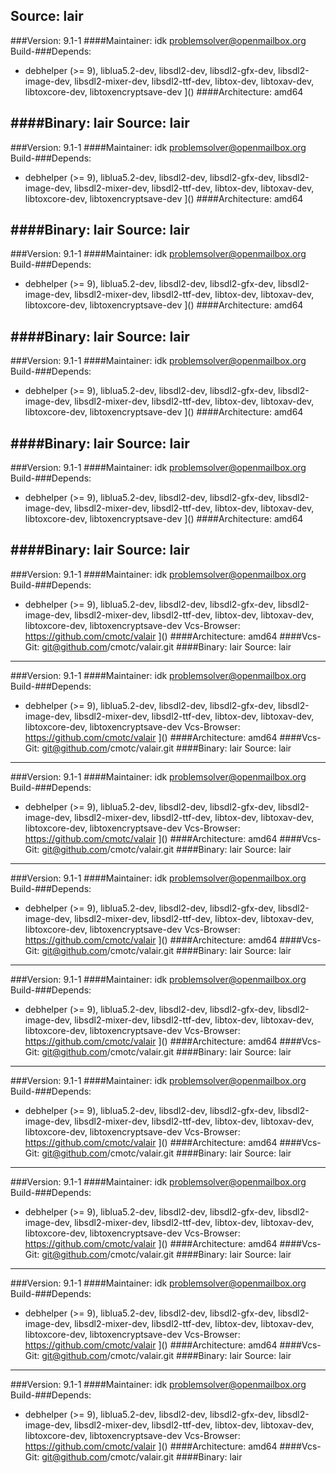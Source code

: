 Source: lair 
------------- 

###Version: 9.1-1
####Maintainer: idk <problemsolver@openmailbox.org>
Build-###Depends:
  * debhelper (>= 9), liblua5.2-dev, libsdl2-dev, libsdl2-gfx-dev, libsdl2-image-dev, libsdl2-mixer-dev, libsdl2-ttf-dev, libtox-dev, libtoxav-dev, libtoxcore-dev, libtoxencryptsave-dev
]()
####Architecture: amd64
####
####Binary: lair
Source: lair 
------------- 

###Version: 9.1-1
####Maintainer: idk <problemsolver@openmailbox.org>
Build-###Depends:
  * debhelper (>= 9), liblua5.2-dev, libsdl2-dev, libsdl2-gfx-dev, libsdl2-image-dev, libsdl2-mixer-dev, libsdl2-ttf-dev, libtox-dev, libtoxav-dev, libtoxcore-dev, libtoxencryptsave-dev
]()
####Architecture: amd64
####
####Binary: lair
Source: lair 
------------- 

###Version: 9.1-1
####Maintainer: idk <problemsolver@openmailbox.org>
Build-###Depends:
  * debhelper (>= 9), liblua5.2-dev, libsdl2-dev, libsdl2-gfx-dev, libsdl2-image-dev, libsdl2-mixer-dev, libsdl2-ttf-dev, libtox-dev, libtoxav-dev, libtoxcore-dev, libtoxencryptsave-dev
]()
####Architecture: amd64
####
####Binary: lair
Source: lair 
------------- 

###Version: 9.1-1
####Maintainer: idk <problemsolver@openmailbox.org>
Build-###Depends:
  * debhelper (>= 9), liblua5.2-dev, libsdl2-dev, libsdl2-gfx-dev, libsdl2-image-dev, libsdl2-mixer-dev, libsdl2-ttf-dev, libtox-dev, libtoxav-dev, libtoxcore-dev, libtoxencryptsave-dev
]()
####Architecture: amd64
####
####Binary: lair
Source: lair 
------------- 

###Version: 9.1-1
####Maintainer: idk <problemsolver@openmailbox.org>
Build-###Depends:
  * debhelper (>= 9), liblua5.2-dev, libsdl2-dev, libsdl2-gfx-dev, libsdl2-image-dev, libsdl2-mixer-dev, libsdl2-ttf-dev, libtox-dev, libtoxav-dev, libtoxcore-dev, libtoxencryptsave-dev
]()
####Architecture: amd64
####
####Binary: lair
Source: lair 
------------- 

###Version: 9.1-1
####Maintainer: idk <problemsolver@openmailbox.org>
Build-###Depends:
  * debhelper (>= 9), liblua5.2-dev, libsdl2-dev, libsdl2-gfx-dev, libsdl2-image-dev, libsdl2-mixer-dev, libsdl2-ttf-dev, libtox-dev, libtoxav-dev, libtoxcore-dev, libtoxencryptsave-dev
Vcs-Browser: https://github.com/cmotc/valair
]()
####Architecture: amd64
####Vcs-Git: git@github.com/cmotc/valair.git
####Binary: lair
Source: lair 
------------- 

###Version: 9.1-1
####Maintainer: idk <problemsolver@openmailbox.org>
Build-###Depends:
  * debhelper (>= 9), liblua5.2-dev, libsdl2-dev, libsdl2-gfx-dev, libsdl2-image-dev, libsdl2-mixer-dev, libsdl2-ttf-dev, libtox-dev, libtoxav-dev, libtoxcore-dev, libtoxencryptsave-dev
Vcs-Browser: https://github.com/cmotc/valair
]()
####Architecture: amd64
####Vcs-Git: git@github.com/cmotc/valair.git
####Binary: lair
Source: lair 
------------- 

###Version: 9.1-1
####Maintainer: idk <problemsolver@openmailbox.org>
Build-###Depends:
  * debhelper (>= 9), liblua5.2-dev, libsdl2-dev, libsdl2-gfx-dev, libsdl2-image-dev, libsdl2-mixer-dev, libsdl2-ttf-dev, libtox-dev, libtoxav-dev, libtoxcore-dev, libtoxencryptsave-dev
Vcs-Browser: https://github.com/cmotc/valair
]()
####Architecture: amd64
####Vcs-Git: git@github.com/cmotc/valair.git
####Binary: lair
Source: lair 
------------- 

###Version: 9.1-1
####Maintainer: idk <problemsolver@openmailbox.org>
Build-###Depends:
  * debhelper (>= 9), liblua5.2-dev, libsdl2-dev, libsdl2-gfx-dev, libsdl2-image-dev, libsdl2-mixer-dev, libsdl2-ttf-dev, libtox-dev, libtoxav-dev, libtoxcore-dev, libtoxencryptsave-dev
Vcs-Browser: https://github.com/cmotc/valair
]()
####Architecture: amd64
####Vcs-Git: git@github.com/cmotc/valair.git
####Binary: lair
Source: lair 
------------- 

###Version: 9.1-1
####Maintainer: idk <problemsolver@openmailbox.org>
Build-###Depends:
  * debhelper (>= 9), liblua5.2-dev, libsdl2-dev, libsdl2-gfx-dev, libsdl2-image-dev, libsdl2-mixer-dev, libsdl2-ttf-dev, libtox-dev, libtoxav-dev, libtoxcore-dev, libtoxencryptsave-dev
Vcs-Browser: https://github.com/cmotc/valair
]()
####Architecture: amd64
####Vcs-Git: git@github.com/cmotc/valair.git
####Binary: lair
Source: lair 
------------- 

###Version: 9.1-1
####Maintainer: idk <problemsolver@openmailbox.org>
Build-###Depends:
  * debhelper (>= 9), liblua5.2-dev, libsdl2-dev, libsdl2-gfx-dev, libsdl2-image-dev, libsdl2-mixer-dev, libsdl2-ttf-dev, libtox-dev, libtoxav-dev, libtoxcore-dev, libtoxencryptsave-dev
Vcs-Browser: https://github.com/cmotc/valair
]()
####Architecture: amd64
####Vcs-Git: git@github.com/cmotc/valair.git
####Binary: lair
Source: lair 
------------- 

###Version: 9.1-1
####Maintainer: idk <problemsolver@openmailbox.org>
Build-###Depends:
  * debhelper (>= 9), liblua5.2-dev, libsdl2-dev, libsdl2-gfx-dev, libsdl2-image-dev, libsdl2-mixer-dev, libsdl2-ttf-dev, libtox-dev, libtoxav-dev, libtoxcore-dev, libtoxencryptsave-dev
Vcs-Browser: https://github.com/cmotc/valair
]()
####Architecture: amd64
####Vcs-Git: git@github.com/cmotc/valair.git
####Binary: lair
Source: lair 
------------- 

###Version: 9.1-1
####Maintainer: idk <problemsolver@openmailbox.org>
Build-###Depends:
  * debhelper (>= 9), liblua5.2-dev, libsdl2-dev, libsdl2-gfx-dev, libsdl2-image-dev, libsdl2-mixer-dev, libsdl2-ttf-dev, libtox-dev, libtoxav-dev, libtoxcore-dev, libtoxencryptsave-dev
Vcs-Browser: https://github.com/cmotc/valair
]()
####Architecture: amd64
####Vcs-Git: git@github.com/cmotc/valair.git
####Binary: lair
Source: lair 
------------- 

###Version: 9.1-1
####Maintainer: idk <problemsolver@openmailbox.org>
Build-###Depends:
  * debhelper (>= 9), liblua5.2-dev, libsdl2-dev, libsdl2-gfx-dev, libsdl2-image-dev, libsdl2-mixer-dev, libsdl2-ttf-dev, libtox-dev, libtoxav-dev, libtoxcore-dev, libtoxencryptsave-dev
Vcs-Browser: https://github.com/cmotc/valair
]()
####Architecture: amd64
####Vcs-Git: git@github.com/cmotc/valair.git
####Binary: lair
